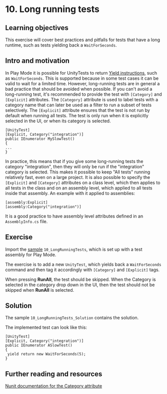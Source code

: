 # 10\. Long running tests

## Learning objectives

This exercise will cover best practices and pitfalls for tests that have a long runtime, such as tests yielding back a `WaitForSeconds`.

## Intro and motivation

In Play Mode it is possible for UnityTests to return [Yield instructions](https://docs.unity3d.com/ScriptReference/YieldInstruction.html), such as `WaitForSeconds`. This is supported because in some test cases it can be valid to wait for a limited time. However, long-running tests are in general a bad practice that should be avoided when possible. If you can't avoid a long-running test, it's recommended to provide the test with `[Category]` and `[Explicit]` attributes. The `[Category]` attribute is used to label tests with a category name that can later be used as a filter to run a subset of tests selectively. The `[Explicit]` attribute ensures that the test is not run by default when running all tests. The test is only run when it is explicitly selected in the UI, or when its category is selected.  
  
```
[UnityTest]
[Explicit, Category("integration")]
public IEnumerator MySlowTest()
{
...
}
```  
  
In practice, this means that if you give some long-running tests the category "integration", then they will only be run if the "integration" category is selected. This makes it possible to keep "All tests" running relatively fast, even on a large project. It is also possible to specify the `[Explicit]` and `[Category]` attributes on a class level, which then applies to all tests in the class and on an assembly level, which applied to all tests inside that assembly. An example with it applied to assemblies:  

```
[assembly:Explicit]
[assembly:Category("integration")]
```

It is a good practice to have assembly level attributes defined in an `AssemblyInfo.cs` file.

## Exercise

Import the [sample](./welcome.md#import-samples) `10_LongRunningTests`, which is set up with a test assembly for Play Mode.  
  
The exercise is to add a new `UnityTest`, which yields back a `WaitForSeconds` command and then tag it accordingly with `[Category]` and `[Explicit]` tags.  
  
When pressing **RunAll**, the test should be skipped. When the Category is selected in the category drop down in the UI, then the test should not be skipped when **RunAll** is selected.

## Solution

The sample `10_LongRunningTests_Solution` contains the solution.  
  
The implemented test can look like this:

```
[UnityTest]
[Explicit, Category("integration")]
public IEnumerator ASlowTest()
{
 yield return new WaitForSeconds(5);
}
```

## Further reading and resources

[Nunit documentation for the Category attribute](https://docs.nunit.org/articles/nunit/writing-tests/attributes/category.html)
